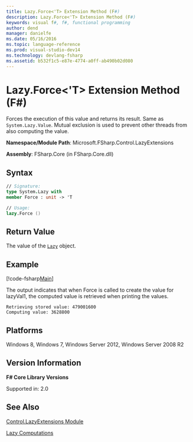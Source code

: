 ```yaml
---
title: Lazy.Force<'T> Extension Method (F#)
description: Lazy.Force<'T> Extension Method (F#)
keywords: visual f#, f#, functional programming
author: dend
manager: danielfe
ms.date: 05/16/2016
ms.topic: language-reference
ms.prod: visual-studio-dev14
ms.technology: devlang-fsharp
ms.assetid: b532f1c5-e87e-4774-a0ff-ab490b02d080 
---
```


# Lazy.Force<'T> Extension Method (F#)

Forces the execution of this value and returns its result. Same as `System.Lazy.Value`. Mutual exclusion is used to prevent other threads from also computing the value.

**Namespace/Module Path**: Microsoft.FSharp.Control.LazyExtensions

**Assembly**: FSharp.Core (in FSharp.Core.dll)


## Syntax

```fsharp
// Signature:
type System.Lazy with
member Force : unit -> 'T

// Usage:
lazy.Force ()
```

## Return Value

The value of the [`Lazy`](https://msdn.microsoft.com/library/b29d0af5-6efb-4a55-a278-2662a4ecc489) object.

## Example

[!code-fsharp[Main](~/samples/snippets/fsharp/core-lib-2/snippet13.fs)]

The output indicates that when Force is called to create the value for lazyVal1, the computed value is retrieved when printing the values.

```
Retrieving stored value: 479001600
Computing value: 3628800
```

## Platforms
Windows 8, Windows 7, Windows Server 2012, Windows Server 2008 R2

## Version Information
**F# Core Library Versions**

Supported in: 2.0

## See Also
[Control.LazyExtensions Module](Control.LazyExtensions-Module-%5BFSharp%5D.md)

[Lazy Computations](../../language-reference/lazy-expressions.md)